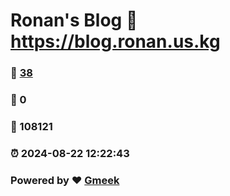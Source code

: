 # Ronan's Blog :link: https://blog.ronan.us.kg 
### :page_facing_up: [38](https://blog.ronan.us.kg/tag.html) 
### :speech_balloon: 0 
### :hibiscus: 108121 
### :alarm_clock: 2024-08-22 12:22:43 
### Powered by :heart: [Gmeek](https://github.com/Meekdai/Gmeek)
